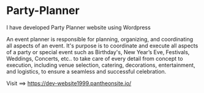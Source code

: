 # Party-Planner
I have developed Party Planner website using Wordpress

An event planner is responsible for planning, organizing, and coordinating all aspects of an event.
It's purpose is to coordinate and execute all aspects of a party or special event such as Birthday's, New Year’s Eve, Festivals, Weddings, Concerts, etc.. to take care of every detail from concept to execution, including venue selection, catering, decorations, entertainment, and logistics, to ensure a seamless and successful celebration.

Visit ==> https://dev-website1999.pantheonsite.io/
